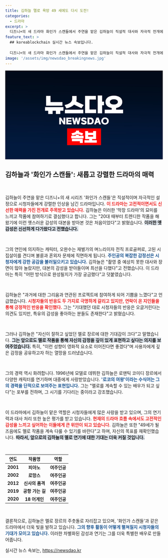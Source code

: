 ```yaml
---
title: 김하늘 멜로 욕망 49 세에도 다시 도전!
categories:
  - 드라마
excerpt: >
  디즈니+의 새 드라마 화인가 스캔들에서 주연을 맡은 김하늘이 직설적 대사와 자극적 전개에 대해 솔직한 소감을 전했다. 그는 옛스러운 감성에 끌려 작품에 출연하게 되었으며, 시청자 반응에 기대감을 표현했다.
feature_text: >
  ## koreablockchain 실시간 뉴스 속보입니다.

  디즈니+의 새 드라마 화인가 스캔들에서 주연을 맡은 김하늘이 직설적 대사와 자극적 전개에 대해 솔직한 소감을 전했다. 그는 옛스러운 감성에 끌려 작품에 출연하게 되었으며, 시청자 반응에 기대감을 표현했다.
image: '/assets/img/newsdao_breakingnews.jpg'
---
```


<p><img src="/assets/img/newsdao_breakingnews.jpg" alt="koreablockchain 속보" /></p>

<h2 data-ke-size="size26">김하늘과 '화인가 스캔들': 새롭고 강렬한 드라마의 매력</h2>

<p data-ke-size="size16">&nbsp;</p>

<p>김하늘이 주연을 맡은 디즈니+의 새 시리즈 '화인가 스캔들'은 직설적이며 자극적인 설정으로 시청자들에게 강렬한 인상을 남긴 드라마입니다. <b><span style="color: #ee2323;">이 드라마는 고전적이면서도 신선한 매력을 가진 전개로 주목받고 있습니다.</span></b> 김하늘은 이러한 '막장 드라마'의 묘미를 느끼고 작품에 참여하기로 결심했다고 합니다. 그는 "20대 때부터 트렌디한 작품을 해왔기에 이런 옛스러운 감성의 대본을 받아본 것은 처음이었다"고 밝혔습니다. <b><span style="background-color: #21538527;">이러한 옛 감성은 신선하게 다가왔다고 전했습니다.</span></b> </p>

<p data-ke-size="size16">&nbsp;</p>

<p>그의 연인에 의지하는 캐릭터, 오완수는 재벌가의 며느리이자 전직 프로골퍼로, 고된 시집살이를 견디며 불륜과 혼외자 문제에 직면하게 됩니다. <b><span style="color: #1a5490;">주인공의 복잡한 감정선은 시청자에게 강한 공감을 불러일으키고 있습니다.</span></b> 김하늘은 "촬영 중 예상치 못한 대사와 장면이 많아 놀랐지만, 대본의 감성을 받아들이며 최선을 다했다"고 전했습니다. 이 드라마는 특히 "어떤 방식으로 완성될지가 가장 궁금했다"고 덧붙였습니다. </p>

<p data-ke-size="size16">&nbsp;</p>

<p>김하늘은 "과거에 대한 그리움과 연관된 프로젝트에 참여하게 되어 기쁨을 느꼈다"고 언급했습니다. <b><span style="color: #ee2323;">시청자들의 반응도 두 가지로 극명하게 갈리고 있지만, 연락이 온 지인들을 통해 긍정적인 반응을 확인했다.</span></b> 그는 "기대했던 대로 시청자들의 반응은 오글거린다는 의견도 있지만, 특유의 감성을 좋아하는 분들도 존재한다"고 밝혔습니다.</p>

<p data-ke-size="size16">&nbsp;</p>

<p>그러나 김하늘은 "자신이 잘하고 싶었던 멜로 장르에 대한 기대감이 크다"고 말했습니다. <b><span style="background-color: #21538527;">그는 앞으로도 멜로 작품을 통해 자신의 감정을 깊이 있게 표현하고 싶다는 의지를 보여주었습니다.</span></b> 특히, "이런 성향이 영화적 요소로 이어진다면 좋겠다"며 사용자에게 깊은 감정을 공유하고자 하는 열망을 드러냈습니다. </p>

<p data-ke-size="size16">&nbsp;</p>

<p>그의 경력 역시 화려합니다. 1996년에 모델로 데뷔한 김하늘은 로맨틱 코미디 장르에서 다양한 캐릭터를 연기하며 대중에게 사랑받았습니다. <b><span style="color: #1a5490;">'로코의 여왕'이라는 수식어는 그의 경력을 단적으로 보여주는 표현입니다.</span></b> 그는 "멜로를 계속할 수 있는 배우가 되고 싶다"는 포부를 전하며, 그 시기를 기다리는 중이라고 강조했습니다. </p>

<p data-ke-size="size16">&nbsp;</p>

<p>이 드라마에서 김하늘이 맡은 역할은 시청자들에게 많은 사랑을 받고 있으며, 그의 연기력과 대사 처리 또한 높은 평가를 받고 있습니다. <b><span style="color: #ee2323;">현재의 드라마 흐름 속에서도 고전적인 감성을 느끼고 싶어하는 이들에게 큰 위안이 되고 있습니다.</span></b> 김하늘은 또한 "49세가 될 즈음에도 멜로 작품을 계속 다룰 수 있기를 바란다"고 하며, 자신의 목표를 재확인했습니다. <b><span style="background-color: #21538527;">따라서, 앞으로의 김하늘의 멜로 연기에 대한 기대는 더욱 커질 것입니다.</span></b></p>

<p data-ke-size="size16">&nbsp;</p>

<table style="width: 100%;">
    <thead>
        <tr>
            <th style="text-align: center;">연도</th>
            <th style="text-align: center;">작품명</th>
            <th style="text-align: center;">역할</th>
        </tr>
    </thead>
    <tbody>
        <tr>
            <td style="text-align: center; height: 17px;"><b>2001</b></td>
            <td style="text-align: center; height: 17px;"><b>피아노</b></td>
            <td style="text-align: center; height: 17px;"><b>여주인공</b></td>
        </tr>
        <tr>
            <td style="text-align: center; height: 17px;"><b>2002</b></td>
            <td style="text-align: center; height: 17px;"><b>로망스</b></td>
            <td style="text-align: center; height: 17px;"><b>여주인공</b></td>
        </tr>
        <tr>
            <td style="text-align: center; height: 17px;"><b>2012</b></td>
            <td style="text-align: center; height: 17px;"><b>신사의 품격</b></td>
            <td style="text-align: center; height: 17px;"><b>여주인공</b></td>
        </tr>
        <tr>
            <td style="text-align: center; height: 17px;"><b>2019</b></td>
            <td style="text-align: center; height: 17px;"><b>공항 가는 길</b></td>
            <td style="text-align: center; height: 17px;"><b>여주인공</b></td>
        </tr>
        <tr>
            <td style="text-align: center; height: 17px;"><b>2020</b></td>
            <td style="text-align: center; height: 17px;"><b>18 어게인</b></td>
            <td style="text-align: center; height: 17px;"><b>여주인공</b></td>
        </tr>
    </tbody>
</table>

<p data-ke-size="size16">&nbsp;</p>

<p>결론적으로, 김하늘은 멜로 장르의 주춧돌로 자리잡고 있으며, '화인가 스캔들'과 같은 드라마에서 더욱 빛을 발하고 있습니다. <b><span style="color: #1a5490;">그의 향후 활동이 어떻게 펼쳐질지 시청자들의 기대가 모이고 있습니다.</span></b>  이러한 차별화된 감성과 연기는 그를 더욱 특별한 배우로 만들어줍니다.</p>
실시간 뉴스 속보는, <a href="https://newsdao.kr" rel="dofollow">https://newsdao.kr</a>


